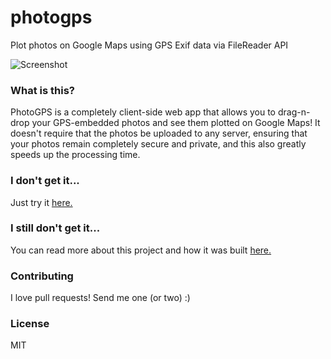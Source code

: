 photogps
========

Plot photos on Google Maps using GPS Exif data via FileReader API

![Screenshot][screenshot]

### What is this?

PhotoGPS is a completely client-side web app that allows you to drag-n-drop
your GPS-embedded photos and see them plotted on Google Maps! It doesn't require
that the photos be uploaded to any server, ensuring that your photos remain completely
secure and private, and this also greatly speeds up the processing time.

### I don't get it...

Just try it [here.](http://ryanseys.github.io/photogps/)

### I still don't get it...

You can read more about this project and how it was built [here.](http://ryanseys.com/blog/building-photogps/)

### Contributing

I love pull requests! Send me one (or two) :)

### License

MIT

[screenshot]: photogps.png
